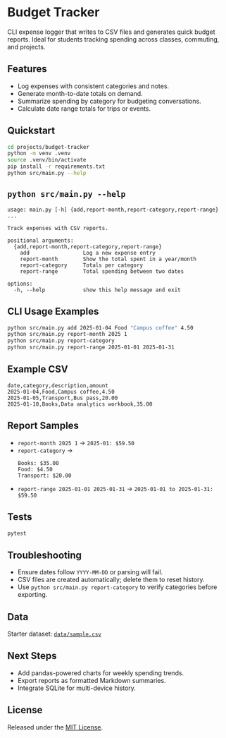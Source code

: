 # Budget Tracker

CLI expense logger that writes to CSV files and generates quick budget reports.
Ideal for students tracking spending across classes, commuting, and projects.

## Features
- Log expenses with consistent categories and notes.
- Generate month-to-date totals on demand.
- Summarize spending by category for budgeting conversations.
- Calculate date range totals for trips or events.

## Quickstart
```bash
cd projects/budget-tracker
python -m venv .venv
source .venv/bin/activate
pip install -r requirements.txt
python src/main.py --help
```

## `python src/main.py --help`
```
usage: main.py [-h] {add,report-month,report-category,report-range} ...

Track expenses with CSV reports.

positional arguments:
  {add,report-month,report-category,report-range}
    add                 Log a new expense entry
    report-month        Show the total spent in a year/month
    report-category     Totals per category
    report-range        Total spending between two dates

options:
  -h, --help            show this help message and exit
```

## CLI Usage Examples
```bash
python src/main.py add 2025-01-04 Food "Campus coffee" 4.50
python src/main.py report-month 2025 1
python src/main.py report-category
python src/main.py report-range 2025-01-01 2025-01-31
```

## Example CSV
```csv
date,category,description,amount
2025-01-04,Food,Campus coffee,4.50
2025-01-05,Transport,Bus pass,20.00
2025-01-10,Books,Data analytics workbook,35.00
```

## Report Samples
- `report-month 2025 1` → `2025-01: $59.50`
- `report-category` →
  ```
  Books: $35.00
  Food: $4.50
  Transport: $20.00
  ```
- `report-range 2025-01-01 2025-01-31` → `2025-01-01 to 2025-01-31: $59.50`

## Tests
```bash
pytest
```

## Troubleshooting
- Ensure dates follow `YYYY-MM-DD` or parsing will fail.
- CSV files are created automatically; delete them to reset history.
- Use `python src/main.py report-category` to verify categories before exporting.

## Data
Starter dataset: [`data/sample.csv`](data/sample.csv)

## Next Steps
- Add pandas-powered charts for weekly spending trends.
- Export reports as formatted Markdown summaries.
- Integrate SQLite for multi-device history.

## License
Released under the [MIT License](../../LICENSE).
